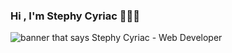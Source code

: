 ### Hi , I'm Stephy Cyriac 👋👩‍💻 

<img src="https://user-images.githubusercontent.com/85439296/159426265-c409bc3a-7996-462f-965c-8eb7fa38ebde.png" alt="banner that says Stephy Cyriac - Web Developer" width="full" height="full">

<!--
**stephycyriac/stephycyriac** is a ✨ _special_ ✨ repository because its `README.md` (this file) appears on your GitHub profile.

Here are some ideas to get you started:

- 🔭 I’m currently working on ...
- 🌱 I’m currently learning ...
- 👯 I’m looking to collaborate on ...
- 🤔 I’m looking for help with ...
- 💬 Ask me about ...
- 📫 How to reach me: ...
- 😄 Pronouns: ...
- ⚡ Fun fact: ...
-->
